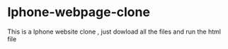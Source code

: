 # Iphone-webpage-clone
This is a Iphone website clone , just dowload all the files and run the html file

